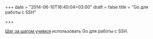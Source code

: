 +++
date = "2014-06-10T16:40:04+03:00"
draft = false
title = "Go для работы с SSH"

+++

<p><a href="http://golang-basic.blogspot.com/2014/06/step-by-step-guide-to-ssh-using-go.html">Шаг за шагом учимся</a> использовать Go для работы с&nbsp;SSH.</p>

